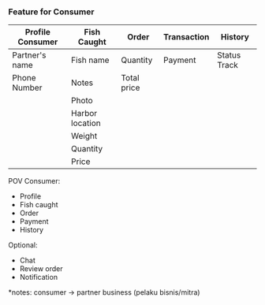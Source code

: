 ### Feature for Consumer

| Profile Consumer | Fish Caught | Order | Transaction | History |
| ------ | ------ | ------ | ----- | ----- | 
| Partner's name | Fish name | Quantity | Payment | Status Track |
| Phone Number | Notes  | Total price |  |  |
|  | Photo |  |  |  |
|  | Harbor location |  |  |  |
|  | Weight |  |  |  |
|  | Quantity |  |  |  |
|  | Price |  |  |  |

POV Consumer: 
- Profile
- Fish caught
- Order
- Payment
- History

Optional:
- Chat
- Review order
- Notification

*notes: consumer -> partner business (pelaku bisnis/mitra)
